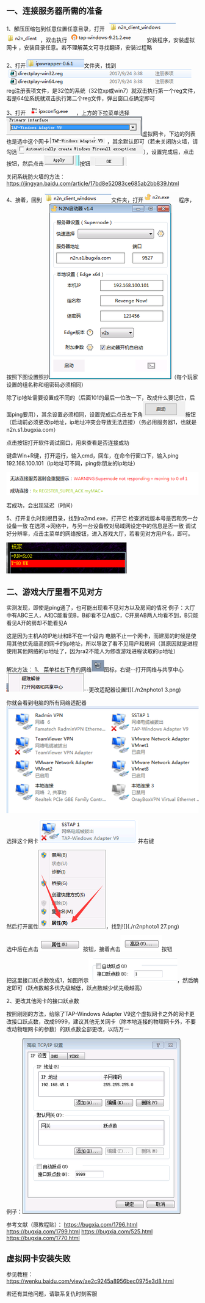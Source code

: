 ## 一、连接服务器所需的准备

1、解压压缩包到任意位置任意目录，打开
 ![](./n2nphoto11.png) 
![](./n2nphoto11.1.png)，双击执行 ![](./n2nphoto11.2.png) 安装程序，安装虚拟网卡 ，安装目录任意。若不理解英文可寻找翻译，安装过程略



2、打开![](./n2nphoto12.png)文件夹，找到![](./n2nphoto13.png)reg注册表项文件，是32位的系统（32位xp或win7）就双击执行第一个reg文件，若是64位系统就双击执行第二个reg文件，弹出窗口点确定即可



3、打开![](./n2nphoto17.png)，上方的下拉菜单选择![](./n2nphoto18.png)虚拟网卡，下边的列表也是选中这个网卡![](./n2nphoto18.1.png)，其余默认即可（若未关闭防火墙，请勾选![](./n2nphoto18.2.png)），设置完成后，点击按钮，然后点击![](./n2nphoto18.3.png)按钮![](./n2nphoto18.4.png)

关闭系统防火墙的方法：https://jingyan.baidu.com/article/17bd8e52083ce685ab2bb839.html






4、接着，回到![](./n2nphoto19.png)文件夹，打开![](./n2nphoto110.png)程序，按照下图设置照抄![](./n2nphoto110.1.png)（每个玩家设置的组名称和组密码必须相同）

除了ip地址需要设置成不同的（后面101的最后一位改一下，改成什么要记住，后面ping要用），其余设置必须相同，设置完成后点击左下角![](./n2nphoto111.png)按钮（启动前必须更改ip地址，ip地址冲突会导致无法连接）（务必用服务器1，也就是n2n.s1.bugxia.com）


点击[](./n2nphoto112.png)按钮打开软件调试窗口，用来查看是否连接成功

[](./n2nphoto116.png)

[](./n2nphoto117.png)


键盘Win+R键，打开运行，输入cmd，回车，在命令行窗口下，输入ping 192.168.100.101（ip地址可不同，ping你朋友的ip地址）

[](./n2nphoto119.png)

![](./n2nphoto119.1.png)



若成功，会出现延迟（时间）



5、打开复仇时刻根目录，找到ra2md.exe，打开它
检查游戏版本号是否和另一台设备一致
在选项→网络中，与另一台设备校对局域网设定中的信息是否一致
调试好分辨率，点击主菜单的网络按钮，进入游戏大厅，若看见对方用户名，即可。

![](./n2nphoto120.png)



## 二、游戏大厅里看不见对方

实测发现，即使是ping通了，也可能出现看不见对方以及房间的情况
例子：大厅中有ABC三人，A和C能看见B，B却看不见A或C，C开房AB两人均看不到，B只能看见A开的房却不能看见A


这是因为主机A的IP地址和B不在一个段内
电脑不止一个网卡，而建房的时候是使用其他优先级高的网卡的ip地址，所以导致了看不见用户和房间（其原因就是进程使用其他网络的ip地址了，因为ra2不能人为修改游戏进程读取的ip地址）

解决方法：
1、
菜单栏右下角的网络![](./n2nphoto121.png)图标，右键--打开网络与共享中心![](./n2nphoto122.png)--更改适配器设置![](./n2nphoto1 3.png)

你就会看到电脑的所有网络适配器![](./n2nphoto124.png)

选择这个网卡![](./n2nphoto125.png)并右键

然后打开属性![](./n2nphoto126.png)，找到![](./n2nphoto1 27.png)

选中后在点击![](./n2nphoto128.png)按钮，接着点击![](./n2nphoto129.png)按钮

把这里接口跃点数改成1，如图所示![](./n2nphoto130.png)，然后确定即可（跃点数越多优先级越低，跃点数越少优先级越高）

2、更改其他网卡的接口跃点数

按照刚刚的方法，给除了TAP-Windows Adapter V9这个虚拟网卡之外的网卡更改接口跃点数，改成9999，建议其他无关网卡（除本地连接的物理网卡外，不要改动物理网卡的参数）的跃点数全部更改，以防万一

例子：![](./n2nphoto132.png)






参考文献（原教程贴）：
https://bugxia.com/1796.html
https://bugxia.com/1799.html
https://bugxia.com/525.html
https://bugxia.com/1770.html


## 虚拟网卡安装失败

参见教程：https://wenku.baidu.com/view/ae2c9245a8956bec0975e3d8.html

若还有其他问题，请联系复仇时刻客服



